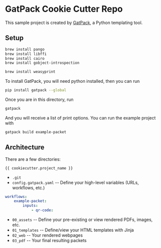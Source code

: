 # GatPack Cookie Cutter Repo

This sample project is created by [GatPack](<>), a Python templating tool.

## Setup

```bash
brew install pango
brew install libffi
brew install cairo
brew install gobject-introspection

brew install weasyprint
```

To install GatPack, you will need python installed, then you can run

```bash
pip install gatpack --global
```

Once you are in this directory, run

```bash
gatpack
```

And you will receive a list of print options. You can run the example project with

```bash
gatpack build example-packet
```

## Architecture

There are a few directories:

`{{ cookiecutter.project_name }}`

- `.git`
- `config.gatpack.yaml` -- Define your high-level variables (URLs, workflows, etc.)

```yaml
workflows:
    example-packet:
        inputs:
            - qr-code:
```

<!-- Potentially use Hydra for hierarchical settings? -->

<!-- Should this be JSON to use some kind of schema? -->

<!-- Maybe have some schema be specified per template to be modular. Optionally that is. -->

- `00_assets` -- Define your pre-existing or view rendered PDFs, images, etc.
- `01_templates` -- Define/view your HTML templates with Jinja
- `02_web` -- Your rendered webpages
- `03_pdf` -- Your final resulting packets
